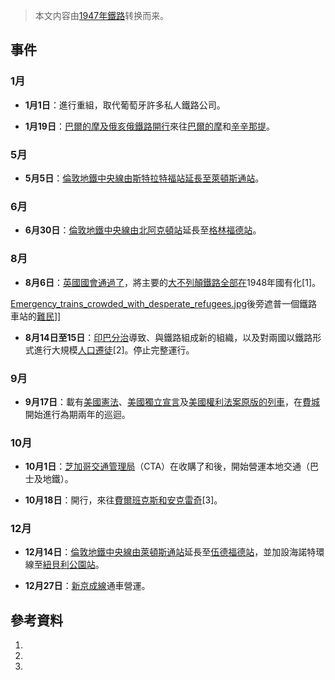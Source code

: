 > 本文内容由[1947年鐵路](https://zh.wikipedia.org/wiki/1947年鐵路)转换而来。


## 事件

### 1月

  - **1月1日**：進行重組，取代葡萄牙許多私人鐵路公司。

  - **1月19日**：[巴爾的摩及俄亥俄鐵路開行](https://zh.wikipedia.org/wiki/巴爾的摩及俄亥俄鐵路 "wikilink")來往[巴爾的摩](../Page/巴爾的摩.md "wikilink")和[辛辛那提](../Page/辛辛那提.md "wikilink")。

### 5月

  - **5月5日**：[倫敦地鐵](https://zh.wikipedia.org/wiki/倫敦地鐵 "wikilink")[中央線由](../Page/中央線_\(倫敦地鐵\).md "wikilink")[斯特拉特福站延長至](https://zh.wikipedia.org/wiki/斯特拉特福站 "wikilink")[萊頓斯通站](../Page/萊頓斯通站.md "wikilink")。

### 6月

  - **6月30日**：[倫敦地鐵](https://zh.wikipedia.org/wiki/倫敦地鐵 "wikilink")[中央線由](../Page/中央線_\(倫敦地鐵\).md "wikilink")[北阿克頓站](../Page/北阿克頓站.md "wikilink")延長至[格林福德站](../Page/格林福德站.md "wikilink")。

### 8月

  - **8月6日**：[英國國會通過了](https://zh.wikipedia.org/wiki/英國國會 "wikilink")，將主要的[大不列顛鐵路全部在](https://zh.wikipedia.org/wiki/大不列顛 "wikilink")1948年國有化\[1\]。

[Emergency_trains_crowded_with_desperate_refugees.jpg](https://zh.wikipedia.org/wiki/File:Emergency_trains_crowded_with_desperate_refugees.jpg "fig:Emergency_trains_crowded_with_desperate_refugees.jpg")後旁遮普一個鐵路車站的[難民](https://zh.wikipedia.org/wiki/難民 "wikilink")\]\]

  - **8月14日至15日**：[印巴分治](../Page/印巴分治.md "wikilink")導致、與鐵路組成新的組織，以及對兩國以鐵路形式進行大規模[人口遷徒](https://zh.wikipedia.org/wiki/人口遷徒 "wikilink")\[2\]。停止完整運行。

### 9月

  - **9月17日**：載有[美國憲法](https://zh.wikipedia.org/wiki/美國憲法 "wikilink")、[美國獨立宣言](../Page/美國獨立宣言.md "wikilink")及[美國權利法案原版的列車](https://zh.wikipedia.org/wiki/美國權利法案 "wikilink")，在[費城](../Page/費城.md "wikilink")開始進行為期兩年的巡迴。

### 10月

  - **10月1日**：[芝加哥交通管理局](../Page/芝加哥交通管理局.md "wikilink")（CTA）在收購了和後，開始營運本地交通（巴士及地鐵）。

  - **10月18日**：開行，來往[費爾班克斯和](https://zh.wikipedia.org/wiki/費爾班克斯 "wikilink")[安克雷奇](https://zh.wikipedia.org/wiki/安克雷奇 "wikilink")\[3\]。

### 12月

  - **12月14日**：[倫敦地鐵](https://zh.wikipedia.org/wiki/倫敦地鐵 "wikilink")[中央線由](../Page/中央線_\(倫敦地鐵\).md "wikilink")[萊頓斯通站](../Page/萊頓斯通站.md "wikilink")延長至[伍德福德站](../Page/伍德福德站.md "wikilink")，並加設海諾特環線至[紐貝利公園站](../Page/紐貝利公園站.md "wikilink")。

  - **12月27日**：[新京成線](../Page/新京成線.md "wikilink")通車營運。

## 參考資料

1.
2.
3.